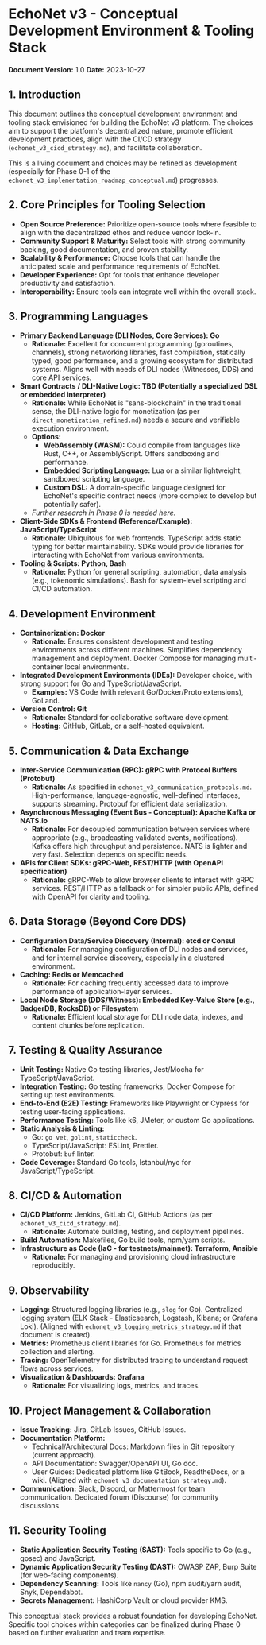 # EchoNet v3 - Conceptual Development Environment & Tooling Stack

**Document Version:** 1.0
**Date:** 2023-10-27

## 1. Introduction

This document outlines the conceptual development environment and tooling stack envisioned for building the EchoNet v3 platform. The choices aim to support the platform's decentralized nature, promote efficient development practices, align with the CI/CD strategy (`echonet_v3_cicd_strategy.md`), and facilitate collaboration.

This is a living document and choices may be refined as development (especially for Phase 0-1 of the `echonet_v3_implementation_roadmap_conceptual.md`) progresses.

## 2. Core Principles for Tooling Selection

*   **Open Source Preference:** Prioritize open-source tools where feasible to align with the decentralized ethos and reduce vendor lock-in.
*   **Community Support & Maturity:** Select tools with strong community backing, good documentation, and proven stability.
*   **Scalability & Performance:** Choose tools that can handle the anticipated scale and performance requirements of EchoNet.
*   **Developer Experience:** Opt for tools that enhance developer productivity and satisfaction.
*   **Interoperability:** Ensure tools can integrate well within the overall stack.

## 3. Programming Languages

*   **Primary Backend Language (DLI Nodes, Core Services): Go**
    *   **Rationale:** Excellent for concurrent programming (goroutines, channels), strong networking libraries, fast compilation, statically typed, good performance, and a growing ecosystem for distributed systems. Aligns well with needs of DLI nodes (Witnesses, DDS) and core API services.
*   **Smart Contracts / DLI-Native Logic: TBD (Potentially a specialized DSL or embedded interpreter)**
    *   **Rationale:** While EchoNet is "sans-blockchain" in the traditional sense, the DLI-native logic for monetization (as per `direct_monetization_refined.md`) needs a secure and verifiable execution environment.
    *   **Options:**
        *   **WebAssembly (WASM):** Could compile from languages like Rust, C++, or AssemblyScript. Offers sandboxing and performance.
        *   **Embedded Scripting Language:** Lua or a similar lightweight, sandboxed scripting language.
        *   **Custom DSL:** A domain-specific language designed for EchoNet's specific contract needs (more complex to develop but potentially safer).
    *   *Further research in Phase 0 is needed here.*
*   **Client-Side SDKs & Frontend (Reference/Example): JavaScript/TypeScript**
    *   **Rationale:** Ubiquitous for web frontends. TypeScript adds static typing for better maintainability. SDKs would provide libraries for interacting with EchoNet from various environments.
*   **Tooling & Scripts: Python, Bash**
    *   **Rationale:** Python for general scripting, automation, data analysis (e.g., tokenomic simulations). Bash for system-level scripting and CI/CD automation.

## 4. Development Environment

*   **Containerization: Docker**
    *   **Rationale:** Ensures consistent development and testing environments across different machines. Simplifies dependency management and deployment. Docker Compose for managing multi-container local environments.
*   **Integrated Development Environments (IDEs):** Developer choice, with strong support for Go and TypeScript/JavaScript.
    *   **Examples:** VS Code (with relevant Go/Docker/Proto extensions), GoLand.
*   **Version Control: Git**
    *   **Rationale:** Standard for collaborative software development.
    *   **Hosting:** GitHub, GitLab, or a self-hosted equivalent.

## 5. Communication & Data Exchange

*   **Inter-Service Communication (RPC): gRPC with Protocol Buffers (Protobuf)**
    *   **Rationale:** As specified in `echonet_v3_communication_protocols.md`. High-performance, language-agnostic, well-defined interfaces, supports streaming. Protobuf for efficient data serialization.
*   **Asynchronous Messaging (Event Bus - Conceptual): Apache Kafka or NATS.io**
    *   **Rationale:** For decoupled communication between services where appropriate (e.g., broadcasting validated events, notifications). Kafka offers high throughput and persistence. NATS is lighter and very fast. Selection depends on specific needs.
*   **APIs for Client SDKs: gRPC-Web, REST/HTTP (with OpenAPI specification)**
    *   **Rationale:** gRPC-Web to allow browser clients to interact with gRPC services. REST/HTTP as a fallback or for simpler public APIs, defined with OpenAPI for clarity and tooling.

## 6. Data Storage (Beyond Core DDS)

*   **Configuration Data/Service Discovery (Internal): etcd or Consul**
    *   **Rationale:** For managing configuration of DLI nodes and services, and for internal service discovery, especially in a clustered environment.
*   **Caching: Redis or Memcached**
    *   **Rationale:** For caching frequently accessed data to improve performance of application-layer services.
*   **Local Node Storage (DDS/Witness): Embedded Key-Value Store (e.g., BadgerDB, RocksDB) or Filesystem**
    *   **Rationale:** Efficient local storage for DLI node data, indexes, and content chunks before replication.

## 7. Testing & Quality Assurance

*   **Unit Testing:** Native Go testing libraries, Jest/Mocha for TypeScript/JavaScript.
*   **Integration Testing:** Go testing frameworks, Docker Compose for setting up test environments.
*   **End-to-End (E2E) Testing:** Frameworks like Playwright or Cypress for testing user-facing applications.
*   **Performance Testing:** Tools like k6, JMeter, or custom Go applications.
*   **Static Analysis & Linting:**
    *   Go: `go vet`, `golint`, `staticcheck`.
    *   TypeScript/JavaScript: ESLint, Prettier.
    *   Protobuf: `buf` linter.
*   **Code Coverage:** Standard Go tools, Istanbul/nyc for JavaScript/TypeScript.

## 8. CI/CD & Automation

*   **CI/CD Platform:** Jenkins, GitLab CI, GitHub Actions (as per `echonet_v3_cicd_strategy.md`).
    *   **Rationale:** Automate building, testing, and deployment pipelines.
*   **Build Automation:** Makefiles, Go build tools, npm/yarn scripts.
*   **Infrastructure as Code (IaC - for testnets/mainnet): Terraform, Ansible**
    *   **Rationale:** For managing and provisioning cloud infrastructure reproducibly.

## 9. Observability

*   **Logging:** Structured logging libraries (e.g., `slog` for Go). Centralized logging system (ELK Stack - Elasticsearch, Logstash, Kibana; or Grafana Loki). (Aligned with `echonet_v3_logging_metrics_strategy.md` if that document is created).
*   **Metrics:** Prometheus client libraries for Go. Prometheus for metrics collection and alerting.
*   **Tracing:** OpenTelemetry for distributed tracing to understand request flows across services.
*   **Visualization & Dashboards: Grafana**
    *   **Rationale:** For visualizing logs, metrics, and traces.

## 10. Project Management & Collaboration

*   **Issue Tracking:** Jira, GitLab Issues, GitHub Issues.
*   **Documentation Platform:**
    *   Technical/Architectural Docs: Markdown files in Git repository (current approach).
    *   API Documentation: Swagger/OpenAPI UI, Go doc.
    *   User Guides: Dedicated platform like GitBook, ReadtheDocs, or a wiki. (Aligned with `echonet_v3_documentation_strategy.md`).
*   **Communication:** Slack, Discord, or Mattermost for team communication. Dedicated forum (Discourse) for community discussions.

## 11. Security Tooling

*   **Static Application Security Testing (SAST):** Tools specific to Go (e.g., gosec) and JavaScript.
*   **Dynamic Application Security Testing (DAST):** OWASP ZAP, Burp Suite (for web-facing components).
*   **Dependency Scanning:** Tools like `nancy` (Go), npm audit/yarn audit, Snyk, Dependabot.
*   **Secrets Management:** HashiCorp Vault or cloud provider KMS.

This conceptual stack provides a robust foundation for developing EchoNet. Specific tool choices within categories can be finalized during Phase 0 based on further evaluation and team expertise.
